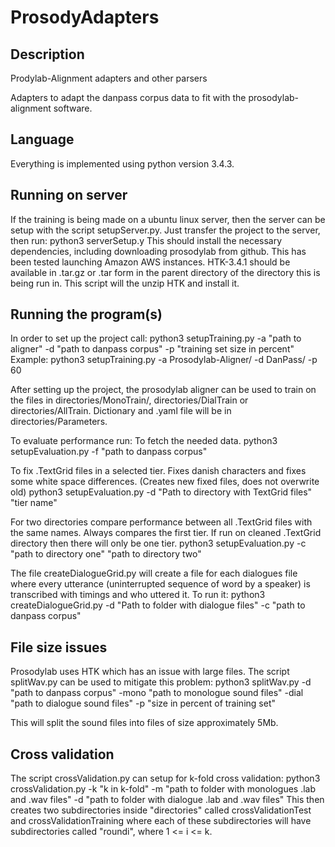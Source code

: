 # ProsodyAdapters
## Description
Prodylab-Alignment adapters and other parsers

Adapters to adapt the danpass corpus data to fit with the prosodylab-alignment software.

## Language
Everything is implemented using python version 3.4.3.

## Running on server
If the training is being made on a ubuntu linux server, then the server can be setup with the script setupServer.py. Just transfer the project to the server, then run:
python3 serverSetup.y
This should install the necessary dependencies, including downloading prosodylab from github. This has been tested launching Amazon AWS instances.
HTK-3.4.1 should be available in .tar.gz or .tar form in the parent directory of the directory this is being run in. This script will the unzip HTK and install it.

## Running the program(s) 
In order to set up the project call:
python3 setupTraining.py -a "path to aligner" -d "path to danpass corpus" -p "training set size in percent"
Example:
python3 setupTraining.py -a Prosodylab-Aligner/ -d DanPass/ -p 60

After setting up the project, the prosodylab aligner can be used to train on the files in directories/MonoTrain/, directories/DialTrain or directories/AllTrain. Dictionary and .yaml file will be in directories/Parameters.

To evaluate performance run:
To fetch the needed data.
python3 setupEvaluation.py -f "path to danpass corpus"

To fix .TextGrid files in a selected tier. Fixes danish characters and fixes some white space differences. (Creates new fixed files, does not overwrite old)
python3 setupEvaluation.py -d "Path to directory with TextGrid files" "tier name"

For two directories compare performance between all .TextGrid files with the same names. Always compares the first tier. If run on cleaned .TextGrid directory then there will only be one tier.
python3 setupEvaluation.py -c  "path to directory one" "path to directory two"

The file createDialogueGrid.py will create a file for each dialogues file where every utterance (uninterrupted sequence of word by a speaker) is transcribed with timings and who uttered it.
To run it:
python3 createDialogueGrid.py -d "Path to folder with dialogue files" -c "path to danpass corpus"

## File size issues
Prosodylab uses HTK which has an issue with large files. The script splitWav.py can be used to mitigate this problem:
python3 splitWav.py -d "path to danpass corpus" -mono "path to monologue sound files" -dial "path to dialogue sound files" -p "size in percent of training set"

This will split the sound files into files of size approximately 5Mb.

## Cross validation
The script crossValidation.py can setup for k-fold cross validation:
python3 crossValidation.py -k "k in k-fold" -m "path to folder with monologues .lab and .wav files" -d "path to folder with dialogue .lab and .wav files"
This then creates two subdirectories inside "directories" called crossValidationTest and crossValidationTraining where each of these subdirectories will have subdirectories called "roundi", where 1 <= i <= k.

